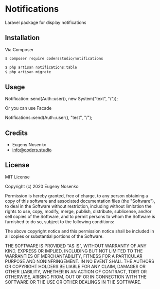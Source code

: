 # Notifications

Laravel package for display notifications

## Installation

Via Composer

``` bash
$ composer require codersstudio/notifications

$ php artisan notifications:table
$ php artisan migrate
```
## Usage

Notification::send(Auth::user(), new System("text", "/"));

Or you can use Facade

Notifications::send(Auth::user(), "test", "/");

## Credits
- Eugeny Nosenko
- info@coders.studio

## License

MIT License

Copyright (c) 2020 Eugeny Nosenko

Permission is hereby granted, free of charge, to any person obtaining a copy
of this software and associated documentation files (the "Software"), to deal
in the Software without restriction, including without limitation the rights
to use, copy, modify, merge, publish, distribute, sublicense, and/or sell
copies of the Software, and to permit persons to whom the Software is
furnished to do so, subject to the following conditions:

The above copyright notice and this permission notice shall be included in all
copies or substantial portions of the Software.

THE SOFTWARE IS PROVIDED "AS IS", WITHOUT WARRANTY OF ANY KIND, EXPRESS OR
IMPLIED, INCLUDING BUT NOT LIMITED TO THE WARRANTIES OF MERCHANTABILITY,
FITNESS FOR A PARTICULAR PURPOSE AND NONINFRINGEMENT. IN NO EVENT SHALL THE
AUTHORS OR COPYRIGHT HOLDERS BE LIABLE FOR ANY CLAIM, DAMAGES OR OTHER
LIABILITY, WHETHER IN AN ACTION OF CONTRACT, TORT OR OTHERWISE, ARISING FROM,
OUT OF OR IN CONNECTION WITH THE SOFTWARE OR THE USE OR OTHER DEALINGS IN THE
SOFTWARE.
